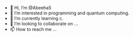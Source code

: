 - 👋 Hi, I’m @Abeeha5
- 👀 I’m interested in programming and quantum computing.
- 🌱 I’m currently learning c.
- 💞️ I’m looking to collaborate on ...
- 📫 How to reach me ...

<!---
Abeeha5/Abeeha5 is a ✨ special ✨ repository because its `README.md` (this file) appears on your GitHub profile.
You can click the Preview link to take a look at your changes.
--->
